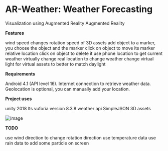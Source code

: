 # AR-Weather: Weather Forecasting
Visualization using Augmented Reality
Augmented Reality

**Features**

wind speed changes rotation speed of 3D assets
add object to a marker, you choose the object and the marker
click on object to move its marker relative location
click on object to delete it
use phone location to get current weather
virtually change real location to change weather
change virtual light for virtual assets to better to match daylight

**Requirements**

Android 4.1 (API level 16).
Internet connection to retrieve weather data.
Geolocation is optional, you can manually add your location.

**Project uses**

unity 2018 lts
vuforia version 8.3.8
weather api
SimpleJSON
3D assets

![image](https://github.com/20BCS4480/AR-Weather-App/assets/99708962/4d359e96-dbcc-49b6-847c-3d9a9542353c)


**TODO**

use wind direction to change rotation direction
use temperature data
use rain data to add some particle on screen
